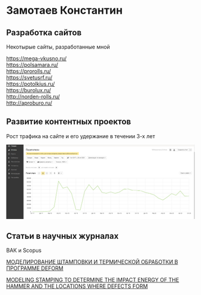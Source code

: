 # Замотаев Константин

## Разработка сайтов
Некотырые сайты, разработанные мной 

https://mega-vkusno.ru/ <br>
https://polsamara.ru/ <br>
https://prorolls.ru/ <br>
https://svetusrf.ru/ <br>
https://potolkius.ru/ <br>
https://burolux.ru/ <br>
http://norden-rolls.ru/ <br>
http://aproburo.ru/<br>

## Развитие контентных проектов

Рост трафика на сайте и его удержание в течении 3-х лет

![статистика](https://github.com/CossX/myfiles/blob/main/2020-10-28_003725.jpg)

## Статьи в научных журналах

ВАК и Scopus

<a href="https://github.com/CossX/myfiles/blob/main/modelirovanie-shtampovki-i-termicheskoy-obrabotki-v-programme-deform.pdf">МОДЕЛИРОВАНИЕ ШТАМПОВКИ И ТЕРМИЧЕСКОЙ ОБРАБОТКИ В ПРОГРАММЕ DEFORM </a>

<a href="https://github.com/CossX/myfiles/blob/main/zamotaev2016.pdf">MODELING STAMPING TO DETERMINE THE IMPACT ENERGY OF THE HAMMER AND THE LOCATIONS WHERE DEFECTS FORM</a>

